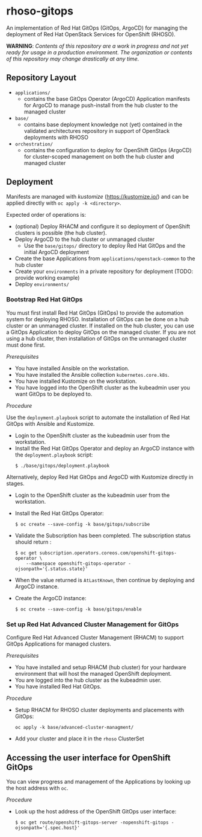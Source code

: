 # rhoso-gitops

An implementation of Red Hat GitOps (GitOps, ArgoCD) for managing the
deployment of Red Hat OpenStack Services for OpenShift (RHOSO).

**WARNING**: _Contents of this repository are a work in progress and not yet
ready for usage in a production environment. The organization or contents of
this repository may change drastically at any time._

## Repository Layout

* `applications/`
    * contains the base GitOps Operator (ArgoCD) Application manifests for
      ArgoCD to manage push-install from the hub cluster to the managed cluster
* `base/`
    * contains base deployment knowledge not (yet) contained in the validated
      architectures repository in support of OpenStack deployments with RHOSO
* `orchestration/`
    * contains the configuration to deploy for OpenShift GitOps (ArgoCD)
      for cluster-scoped management on both the hub cluster and managed cluster

## Deployment

Manifests are managed with _kustomize_ (https://kustomize.io/) and can be
applied directly with `oc apply -k <directory>`.

Expected order of operations is:

* (optional) Deploy RHACM and configure it so deployment of OpenShift clusters is possible (the hub cluster).
* Deploy ArgoCD to the hub cluster or unmanaged cluster
  * Use the `base/gitops/` directory to deploy Red Hat GitOps and the initial ArgoCD deployment
* Create the base Applications from `applications/openstack-common` to the hub cluster
* Create your `environments` in a private repository for deployment (TODO: provide working example)
* Deploy `environments/`

### Bootstrap Red Hat GitOps

You must first install Red Hat GitOps (GitOps) to provide the automation system
for deploying RHOSO. Installation of GitOps can be done on a hub cluster or an
unmanaged cluster. If installed on the hub cluster, you can use a GitOps
Application to deploy GitOps on the managed cluster. If you are not using a hub
cluster, then installation of GitOps on the unmanaged cluster must done first.

_Prerequisites_

* You have installed Ansible on the workstation.
* You have installed the Ansible collection `kubernetes.core.k8s`.
* You have installed Kustomize on the workstation.
* You have logged into the OpenShift cluster as the kubeadmin user you want GitOps to be deployed to.

_Procedure_

Use the `deployment.playbook` script to automate the installation of Red Hat GitOps with Ansible and Kustomize.

* Login to the OpenShift cluster as the kubeadmin user from the workstation.
* Install the Red Hat GitOps Operator and deploy an ArgoCD instance with the `deployment.playbook` script:
  ```
  $ ./base/gitops/deployment.playbook
  ```
Alternatively, deploy Red Hat GitOps and ArgoCD with Kustomize directly in stages.

* Login to the OpenShift cluster as the kubeadmin user from the workstation.
* Install the Red Hat GitOps Operator:
  ```
  $ oc create --save-config -k base/gitops/subscribe
  ```
* Validate the Subscription has been completed. The subscription status should return :
  ```
  $ oc get subscription.operators.coreos.com/openshift-gitops-operator \
      --namespace openshift-gitops-operator -ojsonpath='{.status.state}'
  ```
* When the value returned is `AtLastKnown`, then continue by deploying and ArgoCD instance.

* Create the ArgoCD instance:
  ```
  $ oc create --save-config -k base/gitops/enable
  ```

### Set up Red Hat Advanced Cluster Management for GitOps

Configure Red Hat Advanced Cluster Management (RHACM) to support GitOps Applications for managed clusters.

_Prerequisites_

* You have installed and setup RHACM (hub cluster) for your hardware environment that will host the managed OpenShift deployment.
* You are logged into the hub cluster as the kubeadmin user.
* You have installed Red Hat GitOps.

_Procedure_

* Setup RHACM for RHOSO cluster deployments and placements with GitOps:
  ```
  oc apply -k base/advanced-cluster-managment/
  ```
* Add your cluster and place it in the `rhoso` ClusterSet

## Accessing the user interface for OpenShift GitOps

You can view progress and management of the Applications by looking up the host address with `oc`.

_Procedure_

* Look up the host address of the OpenShift GitOps user interface:
  ```
  $ oc get route/openshift-gitops-server -nopenshift-gitops -ojsonpath='{.spec.host}'
  ```
